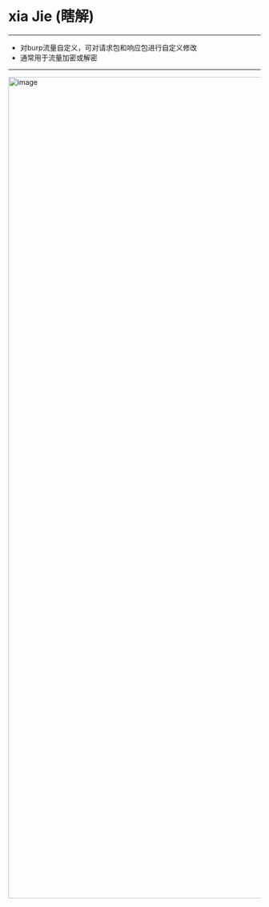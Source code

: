 # xia Jie (瞎解)

********************
* 对burp流量自定义，可对请求包和响应包进行自定义修改
* 通常用于流量加密或解密
********************

<img width="1642" alt="image" src="https://github.com/user-attachments/assets/ef264d1f-e731-414d-a181-322d35e64351">

